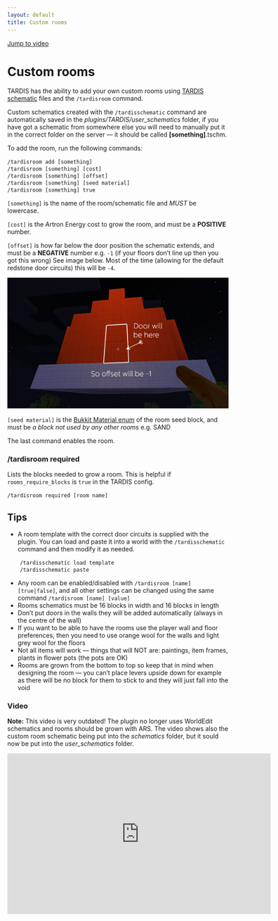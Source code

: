```yaml
---
layout: default
title: Custom rooms
---
```


[Jump to video](#video)

# Custom rooms

TARDIS has the ability to add your own custom rooms using [TARDIS schematic](schematics.html) files and the `/tardisroom` command.

<!--<p>You can download community contributed schematics from <a href="http://tardis.thatsnotacreeper.com/">http://tardis.thatsnotacreeper.com/</a></p>-->

Custom schematics created with the `/tardisschematic` command are automatically saved in the _plugins/TARDIS/user\_schematics_ folder, if you have got a schematic from somewhere else you will need to manually put it in the correct folder on the server — it should be called **[something]**.tschm.

To add the room, run the following commands:

    /tardisroom add [something]
    /tardisroom [something] [cost]
    /tardisroom [something] [offset]
    /tardisroom [something] [seed material]
    /tardisroom [something] true

`[something]` is the name of the room/schematic file and _MUST_ be lowercase.

`[cost]` is the Artron Energy cost to grow the room, and must be a **POSITIVE** number.

`[offset]` is how far below the door position the schematic extends, and must be a **NEGATIVE** number e.g. `-1` (if your floors don’t line up then you got this wrong) See image below. Most of the time (allowing for the default redstone door circuits) this will be `-4`.

![Offset example](images/docs/offset.jpg)

`[seed material]` is the [Bukkit Material enum](https://hub.spigotmc.org/stash/projects/SPIGOT/repos/bukkit/browse/src/main/java/org/bukkit/Material.java) of the room seed block, and must be _a block not used by any other rooms_ e.g. SAND

The last command enables the room.

### /tardisroom required

Lists the blocks needed to grow a room. This is helpful if `rooms_require_blocks` is `true` in the TARDIS config.

    /tardisroom required [room name]

## Tips

- A room template with the correct door circuits is supplied with the plugin. You can load and paste it into a world with the `/tardisschematic` command and then modify it as needed.

```    
    /tardisschematic load template
    /tardisschematic paste
```

- Any room can be enabled/disabled with `/tardisroom [name] [true|false]`, and all other settings can be changed using the same command `/tardisroom [name] [value]`
- Rooms schematics must be 16 blocks in width and 16 blocks in length
- Don’t put doors in the walls they will be added automatically (always in the centre of the wall)
- If you want to be able to have the rooms use the player wall and floor preferences, then you need to use orange wool for the walls and light grey wool for the floors
- Not all items will work — things that will NOT are: paintings, item frames, plants in flower pots (the pots are OK)
- Rooms are grown from the bottom to top so keep that in mind when designing the room — you can’t place levers upside down for example as there will be no block for them to stick to and they will just fall into the void

### Video

**Note:** This video is very outdated! The plugin no longer uses WorldEdit schematics and rooms should be grown with ARS. The video shows also the custom room schematic being put into the _schematics_ folder, but it sould now be put into the _user\_schematics_ folder.

<iframe src="https://player.vimeo.com/video/64474578" width="600" height="365" frameborder="0" webkitallowfullscreen mozallowfullscreen allowfullscreen></iframe>
